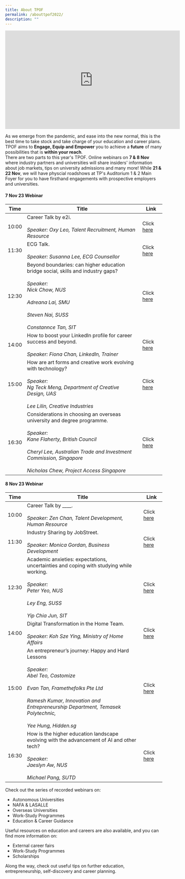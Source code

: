 ```yaml
---
title: About TPOF
permalink: /abouttpof2022/
description: ""
---
```


<div class="bp-youtube">
<iframe width="560" height="315" src="https://www.youtube.com/embed/9e4Mtzd8a9A" title="YouTube video player" frameborder="0" allow="accelerometer; autoplay; clipboard-write; encrypted-media; gyroscope; picture-in-picture" allowfullscreen></iframe>
</div>

As we emerge from the pandemic, and ease into the new normal, this is the best time to take stock and take charge of your education and career plans. TPOF aims to **Engage, Equip and Empower** you to achieve a **future** of many possibilities that is **within your reach**.<br/> There are two parts to this year's TPOF. Online webinars on **7 & 8 Nov** where industry partners and universities will share insiders' information about job markets, tips on university admissions and many more! While **21 & 22 Nov**, we will have physcial roadshows at TP's Auditorium 1 & 2 Main Foyer for you to have firsthand engagements with prospective employers and universities. 

#### 7 Nov 23 Webinar 

| **Time** | **Title**| **Link**  |
| - | - | - |
| 10:00 | Career Talk by e2i. <br/> <br/> *Speaker: Oxy Leo, Talent Recruitment, Human Resource*  |  Click [here](https://web.microsoftstream.com/video/84ffc785-9d72-4ead-a04d-cca0b109205b)
| 11:30 | ECG Talk. <br/> <br/> *Speaker: Susanna Lee, ECG Counsellor*  |  Click [here](https://web.microsoftstream.com/video/5c079d7c-6329-422a-b582-de23fc4d5748?channelId=f2d99768-e91d-48b3-a214-dad9e4d3e4e7)
| 12:30 | Beyond boundaries: can higher education bridge social, skills and industry gaps?  <br/> <br/> *Speaker: <br/> Nick Chow, NUS <br/> <br/> Adreana Lai, SMU <br/> <br/> Steven Nai, SUSS <br/> <br/> Constannce Tan, SIT* |  Click [here](https://web.microsoftstream.com/video/55b2ab16-0bb6-443f-9b7e-e644fcf031ad)
| 14:00 | How to boost your LinkedIn profile for career success and beyond. <br/> <br/> *Speaker: Fiona Chan, LinkedIn, Trainer*  |  Click [here](https://web.microsoftstream.com/video/412e0e03-a097-42fd-85fc-08c14caec025?channelId=f2d99768-e91d-48b3-a214-dad9e4d3e4e7)
| 15:00| How are art forms and creative work evolving with technology?  <br/> <br/> *Speaker: <br/> Ng Teck Meng, Department of Creative Design, UAS <br/> <br/> Lee Lilin, Creative Industries*  |  Click [here](https://web.microsoftstream.com/video/b9e27996-2bb3-4bb2-98c6-2a7397d70e35?channelId=f2d99768-e91d-48b3-a214-dad9e4d3e4e7)
| 16:30 | Considerations in choosing an overseas university and degree programme. <br/> <br/> *Speaker: <br/> Kane Flaherty, British Council <br/> <br/> Cheryl Lee, Australian Trade and Investment Commission, Singapore <br/> <br/> Nicholas Chew, Project Access Singapore*  |  Click [here](https://web.microsoftstream.com/video/6fd9f35e-3402-4a7a-a10d-a4b8aad2767b?channelId=f2d99768-e91d-48b3-a214-dad9e4d3e4e7)

#### 8 Nov 23 Webinar 

| **Time** | **Title**| **Link**  |
| - | - | - |
| 10:00 | Career Talk by ____. <br/> <br/> *Speaker: Zen Chan, Talent Development, Human Resource*  |  Click [here](https://web.microsoftstream.com/video/84ffc785-9d72-4ead-a04d-cca0b109205b)
| 11:30 | Industry Sharing by JobStreet. <br/> <br/> *Speaker: Monica Gordan, Business Development*  |  Click [here](https://web.microsoftstream.com/video/5c079d7c-6329-422a-b582-de23fc4d5748?channelId=f2d99768-e91d-48b3-a214-dad9e4d3e4e7)
| 12:30 | Academic anxieties: expectations, uncertainties and coping with studying while working.  <br/> <br/> *Speaker: <br/> Peter Yeo, NUS <br/> <br/> Ley Eng, SUSS <br/> <br/> Yip Chia Jun, SIT* |  Click [here](https://web.microsoftstream.com/video/55b2ab16-0bb6-443f-9b7e-e644fcf031ad)
| 14:00 | Digital Transformation in the Home Team. <br/> <br/> *Speaker: Koh Sze Ying, Ministry of Home Affairs*  |  Click [here](https://web.microsoftstream.com/video/412e0e03-a097-42fd-85fc-08c14caec025?channelId=f2d99768-e91d-48b3-a214-dad9e4d3e4e7)
| 15:00| An entrepreneur’s journey: Happy and Hard Lessons  <br/> <br/> *Speaker: <br/> Abel Teo, Castomize <br/> <br/> Evan Tan, Framethefolks Pte Ltd <br/> <br/> Ramesh Kumar, Innovation and Entrepreneurship Department, Temasek Polytechnic, <br/> <br/> Yee Hung, Hidden.sg*  |  Click [here](https://web.microsoftstream.com/video/b9e27996-2bb3-4bb2-98c6-2a7397d70e35?channelId=f2d99768-e91d-48b3-a214-dad9e4d3e4e7)
| 16:30 | How is the higher education landscape evolving with the advancement of AI and other tech? <br/> <br/> *Speaker: <br/> Jaeslyn Aw, NUS <br/> <br/> Michael Pang, SUTD*  |  Click [here](https://web.microsoftstream.com/video/6fd9f35e-3402-4a7a-a10d-a4b8aad2767b?channelId=f2d99768-e91d-48b3-a214-dad9e4d3e4e7)

Check out the series of recorded webinars on:

- Autonomous Universities
- NAFA & LASALLE
- Overseas Universities
- Work-Study Programmes
- Education & Career Guidance

Useful resources on education and careers are also available, and you can find more information on:

- External career fairs
- Work-Study Programmes
- Scholarships

Along the way, check out useful tips on further education, entrepreneurship, self-discovery and career planning.
